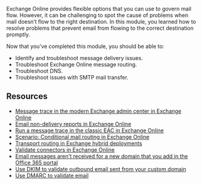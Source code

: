 Exchange Online provides flexible options that you can use to govern mail flow. However, it can be challenging to spot the cause of problems when mail doesn’t flow to the right destination. In this module, you learned how to resolve problems that prevent email from flowing to the correct destination promptly.

Now that you've completed this module, you should be able to:

- Identify and troubleshoot message delivery issues.
- Troubleshoot Exchange Online message routing.
- Troubleshoot DNS.
- Troubleshoot issues with SMTP mail transfer.

## Resources

- [Message trace in the modern Exchange admin center in Exchange Online](/exchange/monitoring/trace-an-email-message/message-trace-modern-eac)
- [Email non-delivery reports in Exchange Online](/exchange/mail-flow-best-practices/non-delivery-reports-in-exchange-online/non-delivery-reports-in-exchange-online)
- [Run a message trace in the classic EAC in Exchange Online](/exchange/monitoring/trace-an-email-message/run-a-message-trace-and-view-results)
- [Scenario: Conditional mail routing in Exchange Online](/exchange/mail-flow-best-practices/use-connectors-to-configure-mail-flow/conditional-mail-routing)
- [Transport routing in Exchange hybrid deployments](/exchange/transport-routing)
- [Validate connectors in Exchange Online](/exchange/mail-flow-best-practices/use-connectors-to-configure-mail-flow/validate-connectors)
- [Email messages aren't received for a new domain that you add in the Office 365 portal](/exchange/troubleshoot/email-delivery/emails-not-received-for-new-domain)
- [Use DKIM to validate outbound email sent from your custom domain](/microsoft-365/security/office-365-security/use-dkim-to-validate-outbound-email)
- [Use DMARC to validate email](/microsoft-365/security/office-365-security/use-dmarc-to-validate-email)